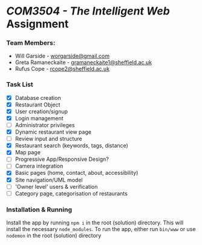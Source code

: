 # *COM3504 - The Intelligent Web* Assignment

### Team Members:
- Will Garside - worgarside@gmail.com
- Greta Ramaneckaite - gramaneckaite1@sheffield.ac.uk
- Rufus Cope - rcope2@sheffield.ac.uk

### Task List
- [x] Database creation 
- [x] Restaurant Object
- [x] User creation/signup
- [x] Login management
- [ ] Administrator privileges
- [x] Dynamic restaurant view page
- [ ] Review input and structure
- [x] Restaurant search (keywords, tags, distance)
- [x] Map page
- [ ] Progressive App/Responsive Design?
- [ ] Camera integration
- [x] Basic pages (home, contact, about, accessibility)
- [x] Site navigation/UML model
- [ ] 'Owner level' users & verification
- [ ] Category page, categorisation of restaurants

### Installation & Running

Install the app by running `npm i` in the root (solution) directory. This will install the necessary `node_modules`.
To run the app, either run `bin/www` or use `nodemon` in the root (solution) directory
